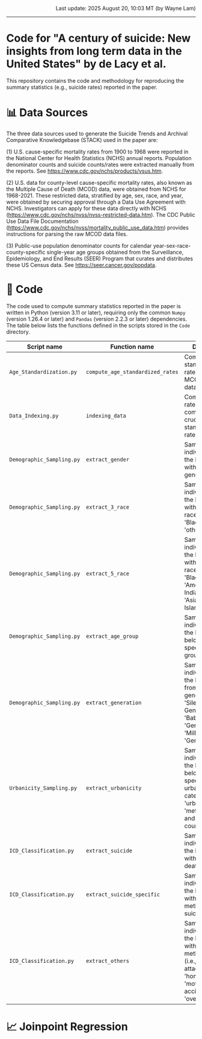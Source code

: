 <div align="right">
  Last update: 2025 August 20, 10:03 MT (by Wayne Lam)
</div>
<hr>

# Code for "A century of suicide: New insights from long term data in the United States" by de Lacy et al.

This repository contains the code and methodology for reproducing the summary statistics (e.g., suicide rates) reported in the paper.

# :bar_chart: Data Sources #

The three data sources used to generate the Suicide Trends and Archival Comparative Knowledgebase (STACK) used in the paper are:

(1) U.S. cause-specific mortality rates from 1900 to 1968 were reported in the National Center for Health Statistics (NCHS) annual reports. Population denominator counts and suicide counts/rates were extracted manually from the reports. See https://www.cdc.gov/nchs/products/vsus.htm. 

(2) U.S. data for county-level cause-specific mortality rates, also known as the Multiple Cause of Death (MCOD) data, were obtained from NCHS for 1968-2021. These restricted data, stratified by age, sex, race, and year, were obtained by securing approval through a Data Use Agreement with NCHS. Investigators can apply for these data directly with NCHS (https://www.cdc.gov/nchs/nvss/nvss-restricted-data.htm). The CDC Public Use Data File Documentation (https://www.cdc.gov/nchs/nvss/mortality_public_use_data.htm) provides instructions for parsing the raw MCOD data files.

(3) Public-use population denominator counts for calendar year-sex-race-county-specific single-year age groups obtained from the Surveillance, Epidemiology, and End Results (SEER) Program that curates and distributes these US Census data. See https://seer.cancer.gov/popdata.

# :page_with_curl: Code #

The code used to compute summary statistics reported in the paper is written in Python (version 3.11 or later), requiring only the common `Numpy` (version 1.26.4 or later) and `Pandas` (version 2.2.3 or later) dependencies. The table below lists the functions defined in the scripts stored in the `Code` directory.

|Script name|Function name|Description|
|---|---|---|
|`Age_Standardization.py`|`compute_age_standardized_rates`|Compute age-standardized rates from the MCOD and SEER data.|
|`Data_Indexing.py`|`indexing_data`|Compute indexed rates from pre-computed crude/age-standardized rates.|
|`Demographic_Sampling.py`|`extract_gender`|Sample individuals from the MCOD data with a specific gender.|
|`Demographic_Sampling.py`|`extract_3_race`|Sample individuals from the MCOD data with a specific race (i.e., 'White', 'Black', and 'others').|
|`Demographic_Sampling.py`|`extract_5_race`|Sample individuals from the MCOD data with a specific race (i.e., 'White', 'Black', 'American Indian', and 'Asian or Pacific Islander').|
|`Demographic_Sampling.py`|`extract_age_group`|Sample individuals from the MCOD data belonging to a specific age group.|
|`Demographic_Sampling.py`|`extract_generation`|Sample individuals from the MCOD data from a specific generation (i.e., 'Silent Generation', 'Baby Boomers', 'Generation X', 'Millennials', and 'Generation Z').|
|`Urbanicity_Sampling.py`|`extract_urbanicity`|Sample individuals from the MCOD data belonging to a specific urbanicity/rurality category (i.e., 'urban counties', 'metro counties', and 'rural counties').|
|`ICD_Classification.py`|`extract_suicide`|Sample individuals from the MCOD data with a suicide death.|
|`ICD_Classification.py`|`extract_suicide_specific`|Sample individuals from the MCOD data with a specific method of suicide death.|
|`ICD_Classification.py`|`extract_others`|Sample individuals from the MCOD data with a specific method of death (i.e., 'heart attack', 'homicide', 'motor vehicle accident', and 'overdose').|

# :chart_with_upwards_trend: Joinpoint Regression


